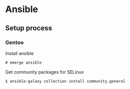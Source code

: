 # Ansible

## Setup process

### Gentoo

Install ansible

`# emerge ansible`

Get community packages for SELinux

`$ ansible-galaxy collection install community.general`
